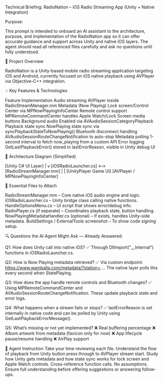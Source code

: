 Technical Briefing: RadioNation – iOS Radio Streaming App (Unity + Native Integration)

Purpose:

This prompt is intended to onboard an AI assistant to the architecture, purpose, and implementation of the RadioNation app so it can offer accurate guidance and support across Unity and native iOS layers. The agent should read all referenced files carefully and ask no questions until fully understood.

🔧 Project Overview

RadioNation is a Unity-based mobile radio streaming application targeting iOS and Android, currently focused on iOS native playback using AVPlayer via Objective-C++ integration.

💡 Key Features & Technologies

Feature	Implementation
Audio streaming	AVPlayer inside RadioStreamManager.mm
Metadata (Now Playing)	Lock screen/Control Center via MPNowPlayingInfoCenter
Remote control support	MPRemoteCommandCenter handles Apple Watch/Lock Screen media buttons
Background audio	Enabled via AVAudioSessionCategoryPlayback
Playback state sync	NowPlaying state sync via syncPlaybackStateToNowPlaying()
Bluetooth disconnect handling	AVAudioSessionRouteChangeNotification to auto-stop
Metadata polling	1-second interval to fetch now_playing from a custom API
Error logging	GetLastPlaybackError() stored in lastErrorReason, visible in Unity debug UI

🧩 Architecture Diagram (Simplified)

[Unity C# UI Layer]
        |
        v
[iOSRadioLauncher.cs] <--> [RadioStreamManager.mm]
        |                           |
[UnityPlayer Game UI]        [AVPlayer / MPNowPlayingInfoCenter]

📂 Essential Files to Attach

RadioStreamManager.mm – Core native iOS audio engine and logic.
iOSRadioLauncher.cs – Unity bridge class calling native functions.
HandleOptionsMenu.cs – UI script that shows error/debug info.
RadioPlayer.cs (if separate) – Coordinates playback state, button handling.
NowPlayingMetadataHandler.cs (optional) – If exists, handles Unity-side metadata.
BuildSettings / ExternalTools screenshot – To show code signing setup.

🔍 Questions the AI Agent Might Ask — Already Answered:

Q1: How does Unity call into native iOS?
✅ Through DllImport("__Internal") functions in iOSRadioLauncher.cs.

Q2: How is Now Playing metadata retrieved?
✅ Via custom endpoint: https://www.wamballa.com/metadata/?station=.... The native layer polls this every second when StatePlaying.

Q3: How does the app handle remote controls and Bluetooth changes?
✅ Using MPRemoteCommandCenter and AVAudioSessionRouteChangeNotification. These update playback state and error logs.

Q4: What happens when a stream fails or stops?
✅ lastErrorReason is set internally in native code and can be polled by Unity using GetLastPlaybackErrorMessage().

Q5: What’s missing or not yet implemented?
❌ Real buffering percentage
❌ Album artwork from metadata (favicon only for now)
❌ App lifecycle pause/resume handling
❌ AirPlay support

🧠 Agent Instruction
Take your time reviewing each file. Understand the flow of playback from Unity button press through to AVPlayer stream start. Study how Unity gets metadata and how state sync works for lock screen and Apple Watch controls. Cross-reference function calls. No assumptions. Ensure full understanding before offering suggestions or answering follow-ups.

